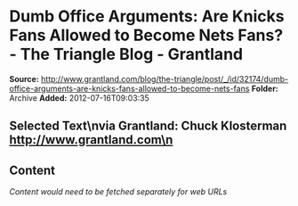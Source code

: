 # Dumb Office Arguments: Are Knicks Fans Allowed to Become Nets Fans? - The Triangle Blog - Grantland

**Source:** http://www.grantland.com/blog/the-triangle/post/_/id/32174/dumb-office-arguments-are-knicks-fans-allowed-to-become-nets-fans
**Folder:** Archive
**Added:** 2012-07-16T09:03:35


## Selected Text\nvia Grantland: Chuck Klosterman http://www.grantland.com\n

## Content
*Content would need to be fetched separately for web URLs*
